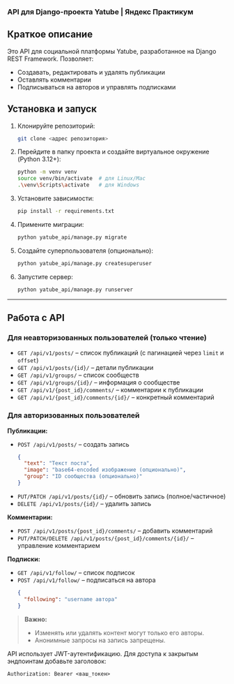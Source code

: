 ### API для Django-проекта Yatube | Яндекс Практикум  

## Краткое описание  
Это API для социальной платформы Yatube, разработанное на Django REST Framework. Позволяет:  
- Создавать, редактировать и удалять публикации  
- Оставлять комментарии  
- Подписываться на авторов и управлять подписками  

## Установка и запуск  
1. Клонируйте репозиторий:  
   ```bash
   git clone <адрес репозитория>
   ```  

2. Перейдите в папку проекта и создайте виртуальное окружение (Python 3.12+):  
   ```bash
   python -m venv venv
   source venv/bin/activate  # для Linux/Mac
   .\venv\Scripts\activate   # для Windows
   ```  

3. Установите зависимости:  
   ```bash
   pip install -r requirements.txt
   ```  

4. Примените миграции:  
   ```bash
   python yatube_api/manage.py migrate
   ```  

5. Создайте суперпользователя (опционально):  
   ```bash
   python yatube_api/manage.py createsuperuser
   ```  

6. Запустите сервер:  
   ```bash
   python yatube_api/manage.py runserver
   ```  

---  

## Работа с API  

### Для неавторизованных пользователей (только чтение)  
- `GET /api/v1/posts/` – список публикаций (с пагинацией через `limit` и `offset`)  
- `GET /api/v1/posts/{id}/` – детали публикации  
- `GET /api/v1/groups/` – список сообществ  
- `GET /api/v1/groups/{id}/` – информация о сообществе  
- `GET /api/v1/{post_id}/comments/` – комментарии к публикации  
- `GET /api/v1/{post_id}/comments/{id}/` – конкретный комментарий  

### Для авторизованных пользователей  
**Публикации:**  
- `POST /api/v1/posts/` – создать запись  
  ```json
  {
    "text": "Текст поста",
    "image": "base64-encoded изображение (опционально)",
    "group": "ID сообщества (опционально)"
  }
  ```  
- `PUT/PATCH /api/v1/posts/{id}/` – обновить запись (полное/частичное)  
- `DELETE /api/v1/posts/{id}/` – удалить запись  

**Комментарии:**  
- `POST /api/v1/posts/{post_id}/comments/` – добавить комментарий  
- `PUT/PATCH/DELETE /api/v1/posts/{post_id}/comments/{id}/` – управление комментарием  

**Подписки:**  
- `GET /api/v1/follow/` – список подписок  
- `POST /api/v1/follow/` – подписаться на автора  
  ```json
  {
    "following": "username автора"
  }
  ```  

> **Важно:**  
> - Изменять или удалять контент могут только его авторы.  
> - Анонимные запросы на запись запрещены.  

API использует JWT-аутентификацию. Для доступа к закрытым эндпоинтам добавьте заголовок:  
```
Authorization: Bearer <ваш_токен>
```
